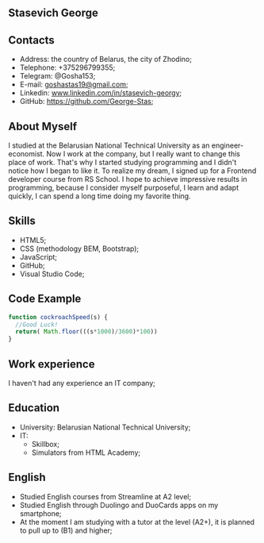 ## Stasevich George
## Contacts
* Address: the country of Belarus, the city of Zhodino;
* Telephone: +375296799355;
* Telegram: @Gosha153;
* E-mail: goshastas19@gmail.com;
* Linkedin: www.linkedin.com/in/stasevich-georgy;
* GitHub: https://github.com/George-Stas;
## About Myself
I studied at the Belarusian National Technical University as an engineer-economist. Now I work at the company, but I really want to change this place of work. That's why I started studying programming and I didn't notice how I began to like it. To realize my dream, I signed up for a Frontend developer course from RS School. I hope to achieve impressive results in programming, because I consider myself purposeful, I learn and adapt quickly, I can spend a long time doing my favorite thing.
## Skills
* HTML5;
* CSS (methodology BEM, Bootstrap);
* JavaScript;
* GitHub;
* Visual Studio Code;
## Code Example
```javascript
function cockroachSpeed(s) {
  //Good Luck!
  return( Math.floor(((s*1000)/3600)*100))
}
```
## Work experience
I haven't had any experience an IT company;
## Education
* University: Belarusian National Technical University;
* IT:
  * Skillbox;
  * Simulators from HTML Academy;
## English
* Studied English courses from Streamline at A2 level;
* Studied English through Duolingo and DuoCards apps on my smartphone;
* At the moment I am studying with a tutor at the level (A2+), it is planned to pull up to (B1) and higher;
